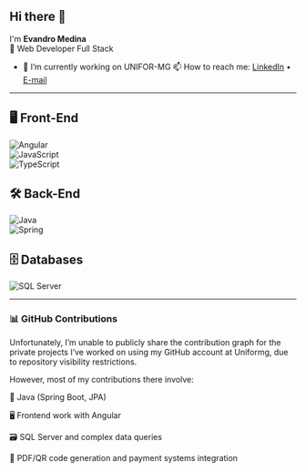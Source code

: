 ## Hi there 👋  
I'm **Evandro Medina**  
🚀 Web Developer Full Stack

- 🔭 I’m currently working on UNIFOR-MG
📫 How to reach me: [LinkedIn](https://linkedin.com/in/evandromedina)  • [E-mail]( evandromedina@gmail.com)

---

## 🖥️ Front-End  
![Angular](https://img.shields.io/badge/-Angular-DD0031?style=for-the-badge&logo=angular)  
![JavaScript](https://img.shields.io/badge/-JavaScript-F7DF1E?style=for-the-badge&logo=javascript&logoColor=black)  
![TypeScript](https://img.shields.io/badge/-TypeScript-007ACC?style=for-the-badge&logo=typescript)

## 🛠️ Back-End  
![Java](https://img.shields.io/badge/-Java-orange?style=for-the-badge&logo=java)  
![Spring](https://img.shields.io/badge/-Spring-6DB33F?style=for-the-badge&logo=spring)  

## 🗄️ Databases  
![SQL Server](https://img.shields.io/badge/-SQL%20Server-CC2927?style=for-the-badge&logo=microsoftsqlserver&logoColor=white)


---

### 📊 GitHub Contributions
Unfortunately, I’m unable to publicly share the contribution graph for the private projects I’ve worked on using my GitHub account at Uniformg, due to repository visibility restrictions.

However, most of my contributions there involve:

🧩 Java (Spring Boot, JPA)

🖥️ Frontend work with Angular

🗃️ SQL Server and complex data queries

📄 PDF/QR code generation and payment systems integration



